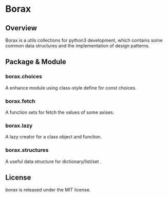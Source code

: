 # Borax

## Overview

Borax is a utils collections for python3 development, which contains some common data structures and the implementation of design patterns.

## Package & Module

### borax.choices

A enhance module using class-style define for const choices.

### borax.fetch

A function sets for fetch the values of some axises.

### borax.lazy

A lazy creator for a class object and function.

### borax.structures

A useful data structure for dictionary/list/set .

## License

*borax* is released under the MIT license.